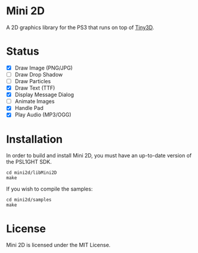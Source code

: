 # Mini 2D
A 2D graphics library for the PS3 that runs on top of [Tiny3D](https://github.com/wargio/tiny3d).

# Status
- [x] Draw Image (PNG/JPG)
- [ ] Draw Drop Shadow
- [ ] Draw Particles
- [x] Draw Text (TTF)
- [x] Display Message Dialog
- [ ] Animate Images
- [x] Handle Pad
- [x] Play Audio (MP3/OGG)

# Installation
In order to build and install Mini 2D, you must have an up-to-date version of the PSL1GHT SDK.
~~~~
cd mini2d/libMini2D
make
~~~~

If you wish to compile the samples:
~~~~
cd mini2d/samples
make
~~~~


# License
Mini 2D is licensed under the MIT License.